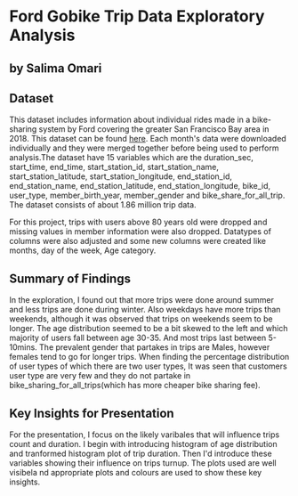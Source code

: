 # Ford Gobike Trip Data Exploratory Analysis
## by Salima Omari


## Dataset

This dataset includes information about individual rides made in a bike-sharing system by Ford covering the greater San Francisco Bay area in 2018. This dataset can be found <a href="https://s3.amazonaws.com/fordgobike-data/index.html">here</a>. Each month's data were downloaded individually and they were merged together before being used to perform analysis.The dataset have 15 variables which are the duration_sec, start_time, end_time, start_station_id, start_station_name, start_station_latitude, start_station_longitude, end_station_id, end_station_name, end_station_latitude, end_station_longitude, bike_id, user_type, member_birth_year, member_gender and bike_share_for_all_trip. The dataset consists of about 1.86 million trip data. 

For this project, trips with users above 80 years old were dropped and missing values in member information were also dropped. Datatypes of columns were also adjusted and some new columns were created like months, day of the week, Age category.


## Summary of Findings

In the exploration, I found out that more trips were done around summer and less trips are done during winter. Also weekdays have more trips than weekends, although it was observed that trips on weekends seem to be longer. The age distribution seemed to be a bit skewed to the left and which majority of users fall between age 30-35. And most trips last between 5-10mins. The prevalent gender that partakes in trips are Males, however females tend to go for longer trips. When finding the percentage distribution of user types of which there are two user types, It was seen that customers user type are very few and they do not partake in bike_sharing_for_all_trips(which has more cheaper bike sharing fee). 


## Key Insights for Presentation

For the presentation, I focus on the likely varibales that will influence trips count and duration. I begin with introducing  histogram of age distribution and tranformed histogram plot of trip duration. Then I'd introduce these variables showing their influence on trips turnup. The plots used are well visibela nd appropriate plots and colours are used to show these key insights.
